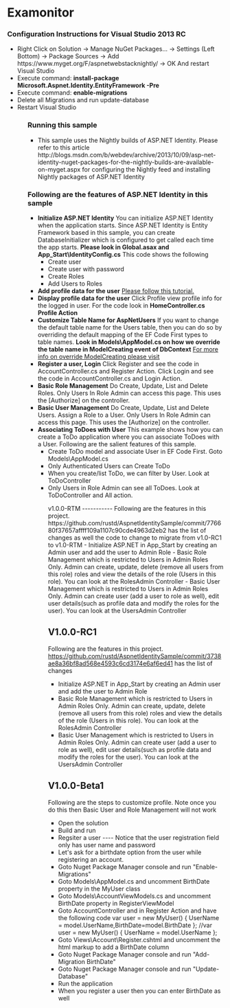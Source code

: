 Examonitor
====================
<h3>Configuration Instructions for Visual Studio 2013 RC</h3>
<ul>
<li>
Right Click on Solution -> Manage NuGet Packages... -> Settings (Left Bottom)
-> Package Sources -> Add https://www.myget.org/F/aspnetwebstacknightly/ -> OK And restart Visual Studio
</li>
<li>
Execute command: <b>install-package Microsoft.Aspnet.Identity.EntityFramework -Pre</b>
</li>
<li>
Execute command: <b>enable-migrations</b>
</li>
<li>
Delete all Migrations and run update-database
</li>
<li>
Restart Visual Studio
</li>
<ul>


<h3>Running this sample</h3>
<ul>
<li>This sample uses the Nightly builds of ASP.NET Identity. Please refer to this article http://blogs.msdn.com/b/webdev/archive/2013/10/09/asp-net-identity-nuget-packages-for-the-nightly-builds-are-available-on-myget.aspx 
for configuring the Nightly feed and installing Nightly packages of ASP.NET Identity
</li>
</ul>

<h3>Following are the features of ASP.NET Identity in this sample</h3>
<ul>
<li>
    <b>Initialize ASP.NET Identity</b>
        You can initialize ASP.NET Identity when the application starts. Since ASP.NET Identity is Entity Framework based in this sample,
        you can create DatabaseInitializer which is configured to get called each time the app starts.
        <strong>Please look in Global.asax and App_Start\IdentityConfig.cs</strong>
        This code shows the following
        <ul>
            <li>Create user</li>
            <li>Create user with password</li>
            <li>Create Roles</li>
            <li>Add Users to Roles</li>
        </ul>
</li>
<li>
    <b>Add profile data for the user</b>
        <a href="http://blogs.msdn.com/b/webdev/archive/2013/10/16/customizing-profile-information-in-asp-net-identity-in-vs-2013-templates.aspx">Please follow this tutorial.</a>
</li>
<li>
    <b>Display profile data for the user</b>
        Click Profile view profile info for the logged in user.
        For the code look in <strong>HomeController.cs Profile Action</strong>

</li>
<li>
    <b>Customize Table Name for AspNetUsers</b>
        If you want to change the default table name for the Users table, then you can do so
        by overriding the default mapping of the EF Code First types to table names.
        <strong>Look in Models\AppModel.cs on how we override the table name in ModelCreating event of DbContext</strong>
        <a href="http://msdn.microsoft.com/en-US/data/jj591617">For more info on override ModelCreating please visit</a>
</li>
<li>
    <b>Register a user, Login</b>
    Click Register and see the code in AccountController.cs and Register Action.
        Click Login and see the code in AccountController.cs and Login Action.
</li>
<li>
    <b>Basic Role Management</b>
    Do Create, Update, List and Delete Roles.
        Only Users In Role Admin can access this page. This uses the [Authorize] on the controller.
</li>
<li>
    <b>Basic User Management</b>
        Do Create, Update, List and Delete Users.
        Assign a Role to a User.
        Only Users In Role Admin can access this page. This uses the [Authorize] on the controller.
</li>
<li>
    <b>Associating ToDoes with User</b>
        This example shows how you can create a ToDo application where you can associate ToDoes with a User.
        Following are the salient features of this sample.
        <ul>
            <li>Create ToDo model and associate User in EF Code First. Goto Models\AppModel.cs </li>
            <li>Only Authenticated Users can Create ToDo</li>
            <li>When you create/list ToDo, we can filter by User. Look at ToDoController</li>
            <li>Only Users in Role Admin can see all ToDoes. Look at ToDoController and All action.</li>
        </ul>
</li>
<ul>
v1.0.0-RTM
-----------
Following are the features in this project. https://github.com/rustd/AspnetIdentitySample/commit/776680f37657affff109a1107c90cde4963d2eb2 has the list of changes as well the code to change to migrate from v1.0-RC1 to v1.0-RTM
- Initialize ASP.NET in App_Start by creating an Admin user and add the user to Admin Role
- Basic Role Management which is restricted to Users in Admin Roles Only. 
Admin can create, update, delete (remove all users from this role) roles and view the details of the role (Users in this role).
You can look at the RolesAdmin Controller
- Basic User Management  which is restricted to Users in Admin Roles Only. 
Admin can create user (add a user to role as well), edit user details(such as profile data and modify the roles for the user).
You can look at the UsersAdmin Controller


V1.0.0-RC1
-----------
Following are the features in this project. https://github.com/rustd/AspnetIdentitySample/commit/3738ae8a36bf8ad568e4593c6cd3174e6af6ed41 has the list of changes
- Initialize ASP.NET in App_Start by creating an Admin user and add the user to Admin Role
- Basic Role Management which is restricted to Users in Admin Roles Only. 
Admin can create, update, delete (remove all users from this role) roles and view the details of the role (Users in this role).
You can look at the RolesAdmin Controller
- Basic User Management  which is restricted to Users in Admin Roles Only. 
Admin can create user (add a user to role as well), edit user details(such as profile data and modify the roles for the user).
You can look at the UsersAdmin Controller


V1.0.0-Beta1
-----------
Following are the steps to customize profile. Note once you do this then Basic User and Role Management will not work
- Open the solution
- Build and run
- Regsiter a user
---- Notice that the user registration field only has user name and password
- Let's ask for a birthdate option from the user while registering an account.
- Goto Nuget Package Manager console and run "Enable-Migrations"
- Goto Models\AppModel.cs and uncomment BirthDate property in the MyUser class
- Goto Models\AccountViewModels.cs and uncomment BirthDate property in RegisterViewModel
- Goto AccountController and in Register Action and have the following code
          var user = new MyUser() { UserName = model.UserName,BirthDate=model.BirthDate };
          //var user = new MyUser() { UserName = model.UserName };
- Goto Views\Account\Register.cshtml and uncomment the html markup to add a BirthDate column
- Goto Nuget Package Manager console and run "Add-Migration BirthDate"
- Goto Nuget Package Manager console and run "Update-Database"
- Run the application
- When you register a user then you can enter BirthDate as well 
